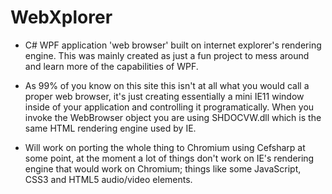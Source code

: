# WebXplorer

* C# WPF application 'web browser' built on internet explorer's rendering engine. This was mainly created as just a fun project to mess around and learn more of the capabilities of WPF. 

* As 99% of you know on this site this isn't at all what you would call a proper web browser, it's just creating essentially a mini IE11 window inside of your application and controlling it programatically. When you invoke the WebBrowser object you are using SHDOCVW.dll which is the same HTML rendering engine used by IE.

* Will work on porting the whole thing to Chromium using Cefsharp at some point, at the moment a lot of things don't work on IE's rendering engine that would work on Chromium; things like some JavaScript, CSS3 and HTML5 audio/video elements.
